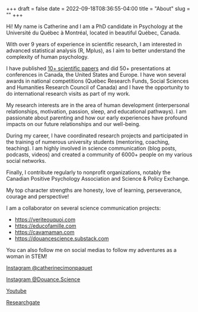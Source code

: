 +++
draft = false
date = 2022-09-18T08:36:55-04:00
title = "About"
slug = ""
+++

Hi! My name is Catherine and I am a PhD candidate in Psychology at the Université du Québec à Montréal, located in beautiful Québec, Canada.

With over 9 years of experience in scientific research, I am interested in advanced statistical analysis (R, Mplus), as I aim to better understand the complexity of human psychology.

I have published [10+ scientific papers](https://scholar.google.ca/citations?user=5-tHWakAAAAJ&hl=en) and did 50+ presentations at conferences in Canada, the United States and Europe. I have won several awards in national competitions (Québec Research Funds, Social Sciences and Humanities Research Council of Canada) and I have the opportunity to do international research visits as part of my work.

My research interests are in the area of human development (interpersonal relationships, motivation, passion, sleep, and educational pathways). I am passionate about parenting and how our early experiences have profound impacts on our future relationships and our well-being.

During my career, I have coordinated research projects and participated in the training of numerous university students (mentoring, coaching, teaching). I am highly involved in science communication (blog posts, podcasts, videos) and created a community of 6000+ people on my various social networks.

Finally, I contribute regularly to nonprofit organizations, notably the Canadian Positive Psychology Association and Science & Policy Exchange.

My top character strengths are honesty, love of learning, perseverance, courage and perspective!

I am a collaborator on several science communication projects:

* https://veriteouquoi.com
* https://educofamille.com
* https://cavamaman.com
* https://douancescience.substack.com

You can also follow me on social medias to follow my adventures as a woman in STEM!

[Instagram @catherinecimonpaquet](https://instagram.com/catherinecimonpaquet)


[Instagram @Douance.Science](https://instagram.com/douance.science)


[Youtube](https://www.youtube.com/channel/UCXo81TUwh_ZizM75VxLD05g)


[Researchgate](https://www.researchgate.net/profile/Catherine-Cimon-Paquet)
